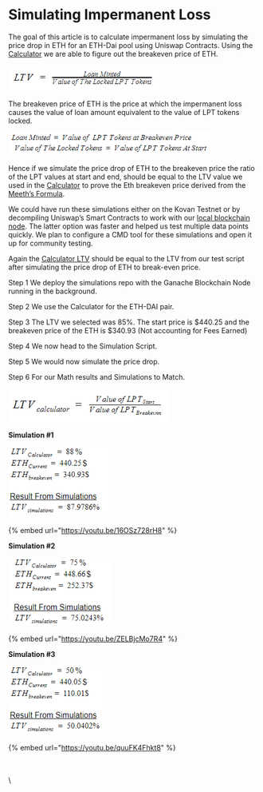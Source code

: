 # Simulating Impermanent Loss

The goal of this article is to calculate impermanent loss by simulating the price drop in ETH for an ETH-Dai pool using Uniswap Contracts. Using the [Calculator](https://testnet.unbound.finance/calculator) we are able to figure out the breakeven price of ETH.

![](<.gitbook/assets/image (4).png>)

The breakeven price of ETH is the price at which the impermanent loss causes the value of loan amount equivalent to the value of LPT tokens locked.

![](<.gitbook/assets/image (1).png>)

Hence if we simulate the price drop of ETH to the breakeven price the ratio of the LPT values at start and end, should be equal to the LTV value we used in the [Calculator](https://testnet.unbound.finance/calculator) to prove the Eth breakeven price derived from the [Meeth’s Formula](https://docs.google.com/document/u/1/d/1wR1QhUiZ1kjHnai35de9F5bh-fes0\_0bllV13QZzR2s/edit).

We could have run these simulations either on the Kovan Testnet or by decompiling Uniswap’s Smart Contracts to work with our [local blockchain node](https://www.trufflesuite.com/ganache). The latter option was faster and helped us test multiple data points quickly. We plan to configure a CMD tool for these simulations and open it up for community testing.

Again the  [Calculator LTV](https://testnet.unbound.finance/calculator/)  should be equal to the LTV from our test script after simulating the price drop of ETH to break-even price.

Step 1 We deploy the simulations repo with the Ganache Blockchain Node running in the background.

Step 2 We use the Calculator for the ETH-DAI pair.

Step 3 The LTV we selected was 85%. The start price is $440.25 and the breakeven price of the ETH is $340.93 (Not accounting for Fees Earned)

Step 4 We now head to the Simulation Script.&#x20;

Step 5 We would now simulate the price drop.&#x20;

Step 6 For our Math results and Simulations to Match.

![](<.gitbook/assets/image (2).png>)



**Simulation #1**

![](<.gitbook/assets/image (5).png>)

{% embed url="https://youtu.be/16OSz728rH8" %}

**Simulation #2**

![](<.gitbook/assets/image (3).png>)

{% embed url="https://youtu.be/ZELBjcMo7R4" %}

**Simulation #3**

![](.gitbook/assets/image.png)

{% embed url="https://youtu.be/quuFK4Fhkt8" %}



\
\
&#x20;\
